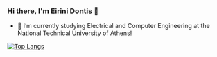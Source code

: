 ### Hi there, I'm Eirini Dontis 👋

- 🌱 I’m currently studying Electrical and Computer Engineering at the National Technical University of Athens!
<!-- - 📫 How to reach me: ![linkedin](https://img.shields.io/badge/Linkedin-0e76a8?style=for-the-badge&logo=Linkedin&logoColor=white)](https://www.linkedin.com/in/%CE%B5%CE%B9%CF%81%CE%AE%CE%BD%CE%B7-%CE%B4-a11a26257/) -->

<!-- [![GitHub Streak](https://streak-stats.demolab.com?user=eirinidonti&theme=horizon&border_radius=5&date_format=j%20M%5B%20Y%5D&mode=weekly)](https://git.io/streak-stats) -->

[![Top Langs](https://github-readme-stats.vercel.app/api/top-langs/?username=eirinidonti&layout=pie)](https://github.com/eirinidonti)
